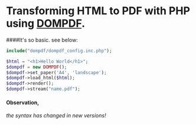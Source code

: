 # Transforming HTML to PDF with PHP using [DOMPDF](https://github.com/dompdf/dompdf).


####It's so basic. see below:


```php
include("dompdf/dompdf_config.inc.php");

$html = "<h1>Hello World</h1>";
$dompdf = new DOMPDF();
$dompdf->set_paper('A4', 'landscape');
$dompdf->load_html($html);
$dompdf->render();
$dompdf->stream("name.pdf");

```


#### Observation, 
_the syntax has changed in new versions!_
